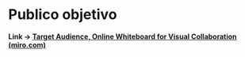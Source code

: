 # Publico objetivo

**Link → [Target Audience, Online Whiteboard for Visual Collaboration (miro.com)](https://miro.com/app/board/uXjVOKT4iak=/)**
